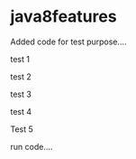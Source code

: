 # java8features



Added code for test purpose....

test 1

test 2

test 3

test 4 

Test 5

run code....

